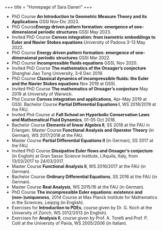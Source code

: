 +++
title = "Homepage of Sara Daneri"
+++

* PhD Course **An Introduction to Geometric Measure Theory and its Applications** GSSI Nov-Dic 2023.
* PhD Course**Energy driven pattern formation: emergence of one-dimensional periodic structures** GSSI May 2023.
* Invited PhD Course **Convex integration: from isometric embeddings to Euler and Navier Stokes equations** University of Padova 3-13 May 2022.
* PhD Course **Energy driven pattern formation: emergence of one-dimensional periodic structures** GSSI Mar 2022.
* PhD Course **Incompressible fluids equations** GSSI, Nov 2020.
* Invited PhD Course **The mathematics of the Onsager’s conjecture** Shanghai Jiao Tong University, 3-6 Dec 2019.
* PhD Course **Classical dynamics of incompressible fluids: the Euler and the Navier Stokes equations** Nov 2019 at GSSI.
* Invited PhD Course **The mathematics of Onsager’s conjecture** May 2019 at University of Warwick. 
* Phd Course **Convex integration and applications**, Apr-May 2019 at GSSI.
Bachelor Course **Partial Differential Equations I**, WS 2018/2019 at the FAU.
* Invited Phd Course at **Fall School on Hyperbolic Conservation Laws and Mathematical Fluid Dynamics**, 01-05 Oct 2018.
* Bachelor Course **Elements of linear Algebra II**, SS 2018 at the FAU in Erlangen.
Master Course **Functional Analysis and Operator Theory** (in German), WS 2017/2018 at the FAU.
* Master Course **Partial Differential Equations II** (in German), SS 2017 at the FAU.
* Invited PhD Course **Dissipative Euler flows and Onsager’s conjecture** (in English) at Gran Sasso Science Institute, L’Aquila, Italy, from 13/03/2017 to 24/03/2017.
* Master Course **Functional Analysis II**, WS 2016/2017 at the FAU (in German).
* Bachelor Course **Ordinary Differential Equations**, SS 2016 at the FAU (in German).
* Master Course **Real Analysis**, WS 2015/16 at the FAU (in German).
* PhD Course **The incompressible Euler equations: existence and (non-)uniqueness**, 2014 Course at Max Planck Institute for Mathematics in the Sciences, Leipzig (in English).
* Exercises for **Introduction to PDEs**, course given by Dr. G. Koch at the University of Zürich, WS 2012/2013 (in English).
* Exercises for **Analysis II**, course given by Prof. A. Torelli and Prof. P. Colli at the University of Pavia, WS 2005/2006 (in Italian).
